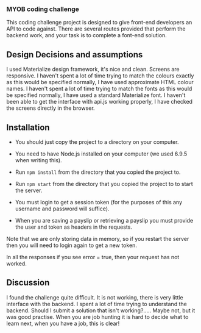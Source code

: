 ### MYOB  coding challenge

This coding challenge project is designed to give front-end developers an API to code against. There are several routes provided that perform the backend work, and your task is to complete a font-end solution.



## Design Decisions and assumptions

I used Materialize design framework, it's nice and clean. Screens are responsive.
I haven't spent a lot of time trying to match the colours exactly as this would be specified normally, I have used approximate HTML colour names.
I haven't spent a lot of time trying to match the fonts as this would be specified normally, I have used a standard Materialize font.
I haven't been able to get the interface with api.js working properly, I have checked the screens directly in the browser.



## Installation

* You should just copy the project to a directory on your computer.
* You need to have Node.js installed on your computer (we used 6.9.5 when writing this).
* Run `npm install` from the directory that you copied the project to.
* Run `npm start` from the directory that you copied the project to to start the server.


* You must login to get a session token (for the purposes of this any username and password will suffice).
* When you are saving a payslip or retrieving a payslip you must provide the user and token as headers in the requests.

Note that we are only storing data in memory, so if you restart the server then you will need to login again to get a new token.

In all the responses if you see error = true, then your request has not worked.


## Discussion

I found the challenge quite difficult. It is not working, there is very little interface with the backend. I spent a lot of time trying to understand the backend.
Should I submit a solution that isn't working?..... Maybe not, but it was good practise. When you are job hunting it is hard to decide what to learn next, when you have a job, this is clear!
